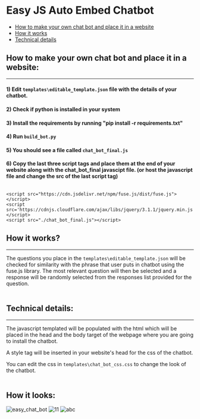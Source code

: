 # Easy JS Auto Embed Chatbot

  - [How to make your own chat bot and place it in a website](#how-to-make-your-own-chat-bot-and-place-it-in-a-website)
  - [How it works](#how-it-works)
  - [Technical details](#technical-details)


## How to make your own chat bot and place it in a website:
---
#### 1) Edit `templates\editable_template.json` file with the details of your chatbot.  

#### 2) Check if python is installed in your system  

#### 3) Install the requirements by running "pip install -r requirements.txt"  

#### 4) Run `build_bot.py  `

#### 5) You should see a file called `chat_bot_final.js`

#### 6) Copy the last three script tags and place them at the end of your website along with the chat_bot_final javascipt file. (or host the javascript file and change the src of the last script tag)

```

<script src="https://cdn.jsdelivr.net/npm/fuse.js/dist/fuse.js"></script>
<script src='https://cdnjs.cloudflare.com/ajax/libs/jquery/3.1.1/jquery.min.js'></script>
<script src="./chat_bot_final.js"></script>

```
## How it works?
---
The questions you place in the `templates\editable_template.json` will be checked for similarity with the phrase that user puts in chatbot using the fuse.js library. The most relevant question will then be selected and a response will be randomly selected from the responses list provided for the question.
\
&nbsp;
## Technical details:
---
The javascript templated will be populated with the html which will be placed in the head and the body target of the webpage where you are going to install the chatbot. 

A style tag will be inserted in your website's head for the css of the chatbot.

You can edit the css in `templates\chat_bot_css.css` to change the look of the chatbot.
\
&nbsp;
## How it looks:
![easy_chat_bot](https://user-images.githubusercontent.com/62711517/125550594-ee544479-2da0-478d-9ca9-b39a44a37e79.png)
![11](https://user-images.githubusercontent.com/62711517/125550605-074191d1-1155-4d88-b0c7-c699861a817f.png)
![abc](https://user-images.githubusercontent.com/62711517/125550612-50a46e3f-4231-4b7e-8bf5-84d8a7f43eab.png)
